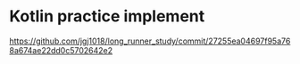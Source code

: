 
# Kotlin practice implement

https://github.com/jgj1018/long_runner_study/commit/27255ea04697f95a768a674ae22dd0c5702642e2